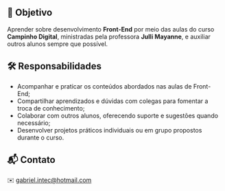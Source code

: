 ## 🎯 Objetivo

Aprender sobre desenvolvimento **Front-End** por meio das aulas do curso **Campinho Digital**, ministradas pela professora **Julli Mayanne**, e auxiliar outros alunos sempre que possível.

## 🛠 Responsabilidades

- Acompanhar e praticar os conteúdos abordados nas aulas de Front-End;
- Compartilhar aprendizados e dúvidas com colegas para fomentar a troca de conhecimento;
- Colaborar com outros alunos, oferecendo suporte e sugestões quando necessário;
- Desenvolver projetos práticos individuais ou em grupo propostos durante o curso.

## 📬 Contato

✉️ gabriel.intec@hotmail.com